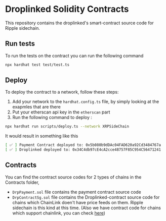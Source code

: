 # Droplinked Solidity Contracts
This repository contains the droplinked's smart-contract source code for Ripple sidechain.

## Run tests
To run the tests on the contract you can run the following command
```bash
npx hardhat test test/test.ts
```

## Deploy
To deploy the contract to a network, follow these steps: 
1. Add your network to the `hardhat.config.ts` file, by simply looking at the exapmles that are there
2. Put your etherscan api key in the `etherscan` part
3. Run the following command to deploy :
```bash
npx hardhat run scripts/deploy.ts --network XRPSideChain
```

It would result in something like this
```bash
[ ✅ ] Payment Contract deployed to: 0x5b080b9dDAc04FAD620a92Cd3484767a38a10593
[ ✅ ] Droplinked deployed to: 0x34C4db97cE4cA2cce48757F85C954C5647124106 with fee: 100
```

## Contracts
You can find the contract source codes for 2 types of chains in the Contracts folder, 
- `DrpPayment.sol` file contains the payment contract source code
- `DrpContractSg.sol` file contains the Droplinked-contract source code for chains which ChainLink doen't have price feeds on them. Ripple sidechain is this kind at this time. (Also we have contract code for chains which support chainlink, you can check [here](https://github.com/droplinked/Droplinked-evm-contracts))
